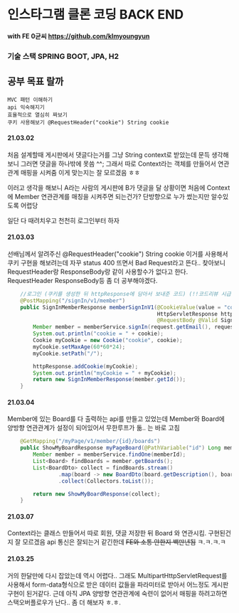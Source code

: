 인스타그램 클론 코딩 BACK END
=============================

#### with FE 0균씨 https://github.com/klmyoungyun

### 기술 스택 SPRING BOOT, JPA, H2

## 공부 목표 랄까
```
MVC 패턴 이해하기
api 익숙해지기
효율적으로 열심히 짜보기
쿠키 사용해보기 @RequestHeader("cookie") String cookie
```

#### 21.03.02

처음 설계할때 게시판에서 댓글다는거를 그냥 String context로 받았는데
문득 생각해보니 그러면 댓글을 하나밖에 못씀 ^^; 
그래서 따로 Context라는 객체를 만들어서 연관관계 매핑을 시켜줌
이게 맞는지는 잘 모르겠음 ㅎㅎ

이러고 생각을 해보니 A라는 사람의 게시판에 B가 댓글을 달 상황이면
처음에 Context에 Member 연관관계를 매칭을 시켜주면 되는건가? 단방향으로 누가 썼는지만 알수있도록
어렵당

일단 다 때려치우고 천천히 로그인부터 하자


#### 21.03.03

선배님께서 알려주신 @RequestHeader("cookie") String cookie 이거를 사용해서 쿠키 구현을 해보려는데
자꾸 status 400 뜨면서 Bad Request라고 뜬다.. 
찾아보니 RequestHeader랑 ResponseBody랑 같이 사용할수가 없다고 한다.
RequestHeader ResponseBody등 좀 더 공부해야겠다.


```java
    //로그인 (쿠키를 생성한 뒤 httpResponse에 담아서 보내준 코드) (!!코드리뷰 시급!!)
    @PostMapping("/signIn/v1/member")
    public SignInMemberResponse memberSignInV1(@CookieValue(value = "cookie", defaultValue = "defaultcookie") String cookie,
                                               HttpServletResponse httpResponse,
                                               @RequestBody @Valid SignInMemberRequest request) {
        Member member = memberService.signIn(request.getEmail(), request.getPassword());
        System.out.println("cookie = " + cookie);
        Cookie myCookie = new Cookie("cookie", cookie);
        myCookie.setMaxAge(60*60*24);
        myCookie.setPath("/");

        httpResponse.addCookie(myCookie);
        System.out.println("myCookie = " + myCookie);
        return new SignInMemberResponse(member.getId());
    }
```

#### 21.03.04

Member에 있는 Board를 다 출력하는 api를 만들고 있었는데 Member와 Board에 양방향 연관관계가 설정이 되어있어서 무한루프가 돎..
는 바로 고침
```java
    @GetMapping("/myPage/v1/member/{id}/boards")
    public ShowMyBoardResponse myPageBoard(@PathVariable("id") Long memberId) {
        Member member = memberService.findOne(memberId);
        List<Board> findBoards = member.getBoards();
        List<BoardDto> collect = findBoards.stream()
                .map(board -> new BoardDto(board.getDescription(), board.getHeartCount()))
                .collect(Collectors.toList());

        return new ShowMyBoardResponse(collect);
    }
```

#### 21.03.07

Context라는 클래스 만들어서 따로 회원, 댓글 저장한 뒤 Board 와 연관시킴.
구현된건지 잘 모르겠음 api 통신은 잘되는거 같긴한데 ~~FE와 소통 안한지 백만년됨~~ ㅋ.ㅋ.ㅋ.ㅋ

#### 21.03.25

거의 한달만에 다시 잡았는데 역시 어렵다.. 그래도 MultipartHttpServletRequest를 사용해서 form-data형식으로 받은 데이터 값들을 파라미터로 받아서 어느정도 게시판 구현이 된거같다. 근데 아직 JPA 양방향 연관관계에 숙련이 없어서 매핑을 하려고하면 스택오버플로우가 난다.. 좀 더 해보자 ㅎ.ㅎ.
